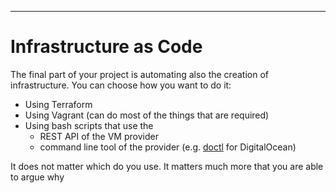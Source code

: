 -----------

# Infrastructure as Code

The final part of your project is automating also the creation of infrastructure. 
You can choose how you want to do it:
- Using Terraform
- Using Vagrant (can do most of the things that are required)
- Using bash scripts that use the 
	- REST API of the VM provider
	- command line tool of the provider (e.g. [doctl](https://docs.digitalocean.com/reference/doctl/) for DigitalOcean)

It does not matter which do you use. It matters much more that you are able to argue why
